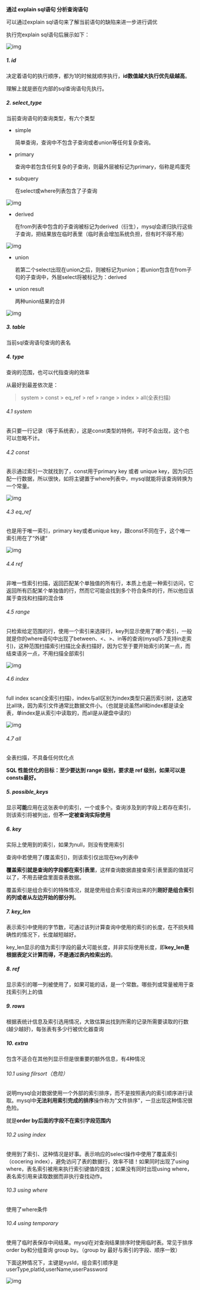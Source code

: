 **通过 explain sql语句 分析查询语句**

可以通过explain sql语句来了解当前语句的缺陷来进一步进行调优

执行完explain sql语句后展示如下：

![img](http://pcc.huitogo.club/d74397a8b140f204a3d3c437faed8000)



##### 1. id

决定着语句的执行顺序，都为1的时候就顺序执行，**id数值越大执行优先级越高**。

理解上就是嵌在内部的sql查询语句先执行。



##### 2. select_type

当前查询语句的查询类型，有六个类型

- simple

  简单查询，查询中不包含子查询或者union等任何复杂查询。

- primary

  查询中若包含任何复杂的子查询，则最外层被标记为primary，俗称是鸡蛋壳

- subquery

  在select或where列表包含了子查询

![img](http://pcc.huitogo.club/692f156a7b1d0663347a2c1c56d19930)

- derived

  在from列表中包含的子查询被标记为derived（衍生），mysql会递归执行这些子查询，把结果放在临时表里（临时表会增加系统负担，但有时不得不用）

![img](http://pcc.huitogo.club/58d14bcdbeeb2b4f5ee0823eee204322)

- union

  若第二个select出现在union之后，则被标记为union；若union包含在from子句的子查询中，外层select将被标记为：derived

- union result

  两种union结果的合并

![img](http://pcc.huitogo.club/ebe6eb6df639b876396f947a5e090325)



##### 3. table

当前sql查询语句查询的表名



##### 4. type

查询的范围，也可以代指查询的效率

从最好到最差依次是：

> system > const > eq_ref > ref > range > index > all(全表扫描)



###### 4.1 system

表只要一行记录（等于系统表），这是const类型的特例，平时不会出现，这个也可以忽略不计。



###### 4.2 const

表示通过索引一次就找到了，const用于primary key 或者 unique key，因为只匹配一行数据，所以很快，如将主键置于where列表中，mysql就能将该查询转换为一个常量。

![img](http://pcc.huitogo.club/341a6ad693a66cc64362cb02c4f46368)



###### 4.3 eq_ref

也是用于唯一索引，primary key或者unique key，跟const不同在于，这个唯一索引用在了“外键“

![img](http://pcc.huitogo.club/1701f14baf65ef8e7c382181092d7201)



###### 4.4 ref

非唯一性索引扫描，返回匹配某个单独值的所有行，本质上也是一种索引访问，它返回所有匹配某个单独值的行，然而它可能会找到多个符合条件的行，所以他应该属于查找和扫描的混合体



###### 4.5 range

只检索给定范围的行，使用一个索引来选择行，key列显示使用了哪个索引，一般就是你的where语句中出现了between、<、>、in等的查询(mysql5.7支持in走索引)，这种范围扫描索引扫描比全表扫描好，因为它至于要开始索引的某一点，而结束语另一点，不用扫描全部索引

![img](http://pcc.huitogo.club/76a4fd8ea1cc31d6a6d7e0886636776a)



###### 4.6 index

full index scan(全索引扫描)，index与all区别为index类型只遍历索引树，这通常比all块，因为索引文件通常比数据文件小。（也就是说虽然all和index都是读全表，单index是从索引中读取的，而all是从硬盘中读的）

![img](http://pcc.huitogo.club/fdef1064000c083cd0468859cf324ea5)



###### 4.7 all

全表扫描，不具备任何优化点



**SQL 性能优化的目标：至少要达到 range 级别，要求是 ref 级别，如果可以是consts最好。**



##### 5. possible_keys

显示**可能**应用在这张表中的索引，一个或多个。查询涉及到的字段上若存在索引，则该索引将被列出，但**不一定被查询实际使用**



##### 6. key

实际上使用到的索引，如果为null，则没有使用索引

查询中若使用了(覆盖索引)，则该索引仅出现在key列表中

**覆盖索引就是查询的字段都在索引表里**，这样查询数据直接查索引表里面的值就可以了，不用去硬盘里面查表数据。

覆盖索引是组合索引的特殊情况，就是使用组合索引查询出来的列**刚好是组合索引的列或者从左边开始的部分列**。



##### 7. key_len

表示索引中使用的字节数，可通过该列计算查询中使用的索引的长度，在不损失精确性的情况下，长度越短越好。

key_len显示的值为索引字段的最大可能长度，并非实际使用长度，即**key_len是根据表定义计算而得，不是通过表内检索出的**。



##### 8. ref

显示索引的哪一列被使用了，如果可能的话，是一个常数。哪些列或常量被用于查找索引列上的值



##### 9. rows

根据表统计信息及索引选用情况，大致估算出找到所需的记录所需要读取的行数(越少越好)，每张表有多少行被优化器查询



##### 10. extra

包含不适合在其他列显示但是很重要的额外信息，有4种情况

###### 10.1 using filrsort（危险）

说明mysql会对数据使用一个外部的索引排序，而不是按照表内的索引顺序进行读取。mysql中**无法利用索引完成的排序**操作称为"文件排序"，一旦出现这种情况很危险。

就是**order by后面的字段不在索引字段范围内**



###### 10.2 using index

使用到了索引、这种情况是好事。表示响应的select操作中使用了覆盖索引（cocering index），避免访问了表的数据行，效率不错！如果同时出现了using where，表名索引被用来执行索引键值的查找；如果没有同时出现using where，表名索引用来读取数据而非执行查找动作。



###### 10.3 using where

使用了where条件



###### 10.4 using temporary

使用了临时表保存中间结果。mysql在对查询结果排序时使用临时表。常见于排序order by和分组查询 group by。（group by 最好与索引的字段、顺序一致）



下面这种情况下，主键是sysId，组合索引顺序是userType,platId,userName,userPassword

![img](http://pcc.huitogo.club/76b59426ac96854868a74d875e7ef774)
